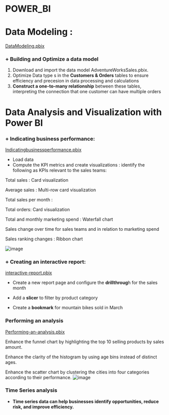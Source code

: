 # POWER_BI

# Data Modeling : 
[DataModeling.pbix](https://github.com/hiuuuuuuuu/POWER_BI/blob/main/AdventureWorksSales.pbix)
 ### + Building and Optimize a data model
 1. Download and import the data model AdventureWorksSales.pbix.
 2. Optimize Data type s in the **Customers & Orders** tables to ensure efficiency and precesion in data processing and calculations
 3. **Construct a one-to-many relationship** between these tables, interpreting the connection that one customer can have multiple orders
 
# Data Analysis and Visualization with Power BI
 ### + Indicating business performance:  
 [Indicatingbusinessperformance.pbix](https://github.com/hiuuuuuuuu/POWER_BI/blob/main/Indicating%20bussiness%20performance.pbix)
 - Load data
 - Compute the KPI metrics and create visualizations :        identify the following as KPIs relevant to the sales teams: 

Total sales : Card visualization

Average sales : Multi-row card visualization

Total sales per month : 

Total orders: Card visualization

Total and monthly marketing spend :  Waterfall chart 

Sales change over time for sales teams and in relation to marketing spend

Sales ranking changes : Ribbon chart

![image](https://github.com/user-attachments/assets/5fe456e7-e45b-4069-b56b-9607dcdcae48)

### + Creating an interactive report:
[interactive-report.pbix](https://github.com/hiuuuuuuuu/POWER_BI/blob/main/Create-an-interactive-report.pbix)
- Create a new report page and configure the **drillthroug**h for the sales month

- Add a **slicer** to filter by product category

- Create a **bookmark** for mountain bikes sold in March

### Performing an analysis
[Performing-an-analysis.pbix](https://github.com/hiuuuuuuuu/POWER_BI/blob/main/Performing-an-analysis.pbix)

Enhance the funnel chart by highlighting the top 10 selling products by sales amount.

Enhance the clarity of the histogram by using age bins instead of distinct ages.

Enhance the scatter chart by clustering the cities into four categories according to their performance.
![image](https://github.com/user-attachments/assets/9c9ed80f-000b-4c48-96f7-e8ab7882aebb)

### Time Series analysis
-  **Time series data can help businesses identify opportunities, reduce risk, and improve efficiency.**
